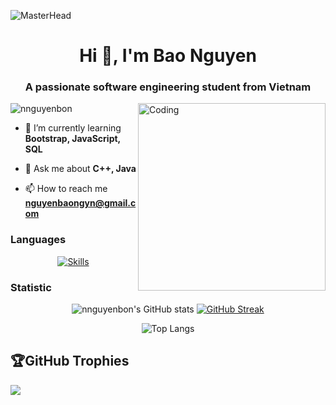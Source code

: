 ![MasterHead](https://firebasestorage.googleapis.com/v0/b/flexi-coding.appspot.com/o/dempgi7-520f8d5f-63d4-4453-8822-dbc149ae27f8.gif?alt=media&token=91c0c7b2-93c3-4029-b011-1a8703c5730d)
<h1 align="center">Hi 👋, I'm Bao Nguyen</h1>
<h3 align="center">A passionate software engineering student from Vietnam</h3>
<img align="right" alt="Coding" width="300" src="https://media2.giphy.com/media/v1.Y2lkPTc5MGI3NjExazRyN2VvMXMwd3g3cDhycnB4ZTdvbTR5Mzk1bHVzbnY2ZzB0b3VwdSZlcD12MV9pbnRlcm5hbF9naWZfYnlfaWQmY3Q9Zw/lJNoBCvQYp7nq/giphy.webp">

<p align="left"> <img src="https://komarev.com/ghpvc/?username=nnguyenbon&label=Profile%20views&color=0e75b6&style=flat" alt="nnguyenbon" /> </p>

- 🌱 I’m currently learning **Bootstrap, JavaScript, SQL**

- 💬 Ask me about **C++, Java**

- 📫 How to reach me **nguyenbaongyn@gmail.com**

<h3>Languages</h3>

<p align="center">
    <a href="https://skillicons.dev/icons?i=c,cpp,java,js,html,css">
        <img src="https://skillicons.dev/icons?i=c,cpp,java,js,html,css" alt="Skills" />
    </a>
</p>

<h3>Statistic</h3>

<p align="center">
    <img src="https://github-readme-stats.vercel.app/api?username=nnguyenbon&show_icons=true&theme=tokyonight&hide_border=true" alt="nnguyenbon's GitHub stats" />
    <a href="https://git.io/streak-stats"><img src="https://github-readme-streak-stats.herokuapp.com?user=nnguyenbon&theme=tokyonight&hide_border=true" alt="GitHub Streak" /></a>
</p>

<p align="center">
    <img src="https://github-readme-stats.vercel.app/api/top-langs/?username=nnguyenbon&layout=compact&theme=radical&hide_border=true" alt="Top Langs" />
</p>

## 🏆GitHub Trophies
![](https://github-profile-trophy.vercel.app/?username=nnguyenbon&theme=nord&no-frame=true&no-bg=true&margin-w=4)
